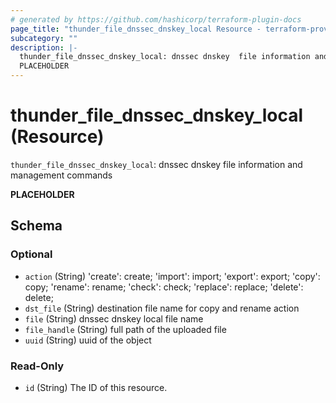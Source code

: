 ```yaml
---
# generated by https://github.com/hashicorp/terraform-plugin-docs
page_title: "thunder_file_dnssec_dnskey_local Resource - terraform-provider-thunder"
subcategory: ""
description: |-
  thunder_file_dnssec_dnskey_local: dnssec dnskey  file information and management commands
  PLACEHOLDER
---
```


# thunder_file_dnssec_dnskey_local (Resource)

`thunder_file_dnssec_dnskey_local`: dnssec dnskey  file information and management commands

__PLACEHOLDER__



<!-- schema generated by tfplugindocs -->
## Schema

### Optional

- `action` (String) 'create': create; 'import': import; 'export': export; 'copy': copy; 'rename': rename; 'check': check; 'replace': replace; 'delete': delete;
- `dst_file` (String) destination file name for copy and rename action
- `file` (String) dnssec dnskey local file name
- `file_handle` (String) full path of the uploaded file
- `uuid` (String) uuid of the object

### Read-Only

- `id` (String) The ID of this resource.


